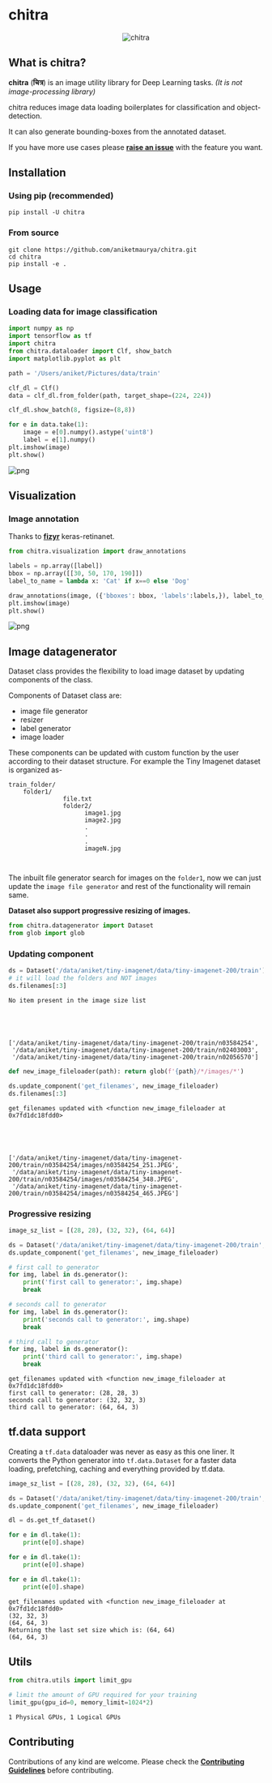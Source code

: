 # chitra



<p align="center">
<img src="nbs/../chitra_banner.png" alt="chitra">
</p>

## What is chitra?

**chitra** (**चित्र**) is an image utility library for Deep Learning tasks. *(It is not image-processing library)*

chitra reduces image data loading boilerplates for classification and object-detection.

It can also generate bounding-boxes from the annotated dataset.

If you have more use cases please [**raise an issue**](https://github.com/aniketmaurya/chitra/issues/new/choose) with the feature you want.

## Installation

### Using pip (recommended)

`pip install -U chitra`

### From source

```
git clone https://github.com/aniketmaurya/chitra.git
cd chitra
pip install -e .
```

## Usage

### Loading data for image classification



```python
import numpy as np
import tensorflow as tf
import chitra
from chitra.dataloader import Clf, show_batch
import matplotlib.pyplot as plt
```

```python
path = '/Users/aniket/Pictures/data/train'

clf_dl = Clf()
data = clf_dl.from_folder(path, target_shape=(224, 224))

clf_dl.show_batch(8, figsize=(8,8))
```

```python
for e in data.take(1):
    image = e[0].numpy().astype('uint8')
    label = e[1].numpy()
plt.imshow(image)
plt.show()
```


![png](docs/images/output_6_0.png)


## Visualization

### Image annotation

Thanks to [**fizyr**](https://github.com/fizyr/keras-retinanet) keras-retinanet.

```python
from chitra.visualization import draw_annotations

labels = np.array([label])
bbox = np.array([[30, 50, 170, 190]])
label_to_name = lambda x: 'Cat' if x==0 else 'Dog'
```

```python
draw_annotations(image, ({'bboxes': bbox, 'labels':labels,}), label_to_name=label_to_name)
plt.imshow(image)
plt.show()
```


![png](docs/images/output_9_0.png)


## Image datagenerator
Dataset class provides the flexibility to load image dataset by updating components of the class.

Components of Dataset class are:
- image file generator
- resizer
- label generator
- image loader

These components can be updated with custom function by the user according to their dataset structure. For example the Tiny Imagenet dataset is organized as-

```
train_folder/
    folder1/
               file.txt
               folder2/
                     image1.jpg
                     image2.jpg
                     .
                     .
                     .
                     imageN.jpg
                    
                      
```

The inbuilt file generator search for images on the `folder1`, now we can just update the `image file generator` and rest of the functionality will remain same.

**Dataset also support progressive resizing of images.**

```python
from chitra.datagenerator import Dataset
from glob import glob
```

### Updating component

```python
ds = Dataset('/data/aniket/tiny-imagenet/data/tiny-imagenet-200/train')
# it will load the folders and NOT images
ds.filenames[:3]
```

    No item present in the image size list





    ['/data/aniket/tiny-imagenet/data/tiny-imagenet-200/train/n03584254',
     '/data/aniket/tiny-imagenet/data/tiny-imagenet-200/train/n02403003',
     '/data/aniket/tiny-imagenet/data/tiny-imagenet-200/train/n02056570']



```python
def new_image_fileloader(path): return glob(f'{path}/*/images/*')

ds.update_component('get_filenames', new_image_fileloader)
ds.filenames[:3]
```

    get_filenames updated with <function new_image_fileloader at 0x7fd1dc18fdd0>





    ['/data/aniket/tiny-imagenet/data/tiny-imagenet-200/train/n03584254/images/n03584254_251.JPEG',
     '/data/aniket/tiny-imagenet/data/tiny-imagenet-200/train/n03584254/images/n03584254_348.JPEG',
     '/data/aniket/tiny-imagenet/data/tiny-imagenet-200/train/n03584254/images/n03584254_465.JPEG']



### Progressive resizing

```python
image_sz_list = [(28, 28), (32, 32), (64, 64)]

ds = Dataset('/data/aniket/tiny-imagenet/data/tiny-imagenet-200/train', image_size=image_sz_list)
ds.update_component('get_filenames', new_image_fileloader)

# first call to generator
for img, label in ds.generator():
    print('first call to generator:', img.shape)
    break

# seconds call to generator
for img, label in ds.generator():
    print('seconds call to generator:', img.shape)
    break

# third call to generator
for img, label in ds.generator():
    print('third call to generator:', img.shape)
    break

```

    get_filenames updated with <function new_image_fileloader at 0x7fd1dc18fdd0>
    first call to generator: (28, 28, 3)
    seconds call to generator: (32, 32, 3)
    third call to generator: (64, 64, 3)


## tf.data support
Creating a `tf.data` dataloader was never as easy as this one liner. It converts the Python generator into `tf.data.Dataset` for a faster data loading, prefetching, caching and everything provided by tf.data.

```python
image_sz_list = [(28, 28), (32, 32), (64, 64)]

ds = Dataset('/data/aniket/tiny-imagenet/data/tiny-imagenet-200/train', image_size=image_sz_list)
ds.update_component('get_filenames', new_image_fileloader)

dl = ds.get_tf_dataset()

for e in dl.take(1):
    print(e[0].shape)

for e in dl.take(1):
    print(e[0].shape)

for e in dl.take(1):
    print(e[0].shape)
```

    get_filenames updated with <function new_image_fileloader at 0x7fd1dc18fdd0>
    (32, 32, 3)
    (64, 64, 3)
    Returning the last set size which is: (64, 64)
    (64, 64, 3)


## Utils

```python
from chitra.utils import limit_gpu

# limit the amount of GPU required for your training
limit_gpu(gpu_id=0, memory_limit=1024*2)
```

    1 Physical GPUs, 1 Logical GPUs


## Contributing

Contributions of any kind are welcome. Please check the [**Contributing Guidelines**](https://github.com/aniketmaurya/chitra/blob/master/CONTRIBUTING.md) before contributing.
